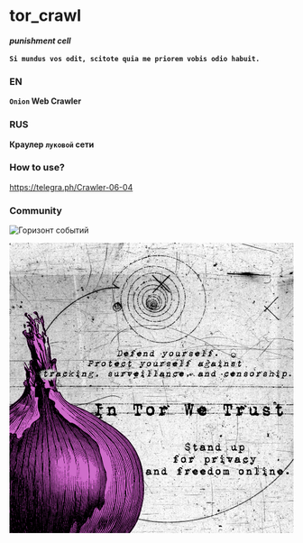 # tor_crawl

***punishment cell***

**`Si mundus vos odit, scitote quia me priorem vobis odio habuit.`** 

### EN
**`Onion` Web Crawler**

### RUS

**Краулер `луковой` сети**

### How to use?
https://telegra.ph/Crawler-06-04

### Community
![Горизонт событий](https://t.me/+GluQGGiKV95mZGYy)

![](https://github.com/Apanazar/stuprum/blob/master/crawler1.png)
